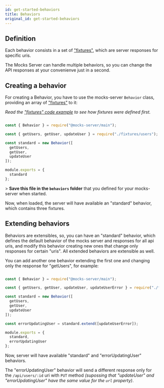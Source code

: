 ```yaml
---
id: get-started-behaviors
title: Behaviors
original_id: get-started-behaviors
---
```

## Definition

Each behavior consists in a set of ["fixtures"](get-started-fixtures.md), which are server responses for specific uris.

The Mocks Server can handle multiple behaviors, so you can change the API responses at your convenienve just in a second.

## Creating a behavior

For creating a Behavior, you have to use the mocks-server `Behavior` class, providing an array of ["fixtures"](get-started-fixtures.md) to it:

_Read the ["fixtures" code example](get-started-fixtures.md#examples) to see how fixtures were defined first._

```javascript

const { Behavior } = require("@mocks-server/main");

const { getUsers, getUser, updateUser } = require("./fixtures/users");

const standard = new Behavior([
  getUsers,
  getUser,
  updateUser
]);

module.exports = {
  standard
};

```

&gt; **Save this file in the `behaviors` folder** that you defined for your mocks-server when started.

Now, when loaded, the server will have available an "standard" behavior, which contains three fixtures.

## Extending behaviors

Behaviors are extensibles, so, you can have an "standard" behavior, which defines the default behavior of the mocks server and responses for all api uris, and modify this behavior creating new ones that change only responses for certain "uris". All extended behaviors are extensible as well.

You can add another one behavior extending the first one and changing only the response for "getUsers", for example:

```javascript

const { Behavior } = require("@mocks-server/main");

const { getUsers, getUser, updateUser, updateUserError } = require("./fixtures/users");

const standard = new Behavior([
  getUsers,
  getUser,
  updateUser
]);

const errorUpdatingUser = standard.extend([updateUserError]);

module.exports = {
  standard,
  errorUpdatingUser
};

```

Now, server will have available "standard" and "errorUpdatingUser" behaviors.

The "errorUpdatingUser" behavior will send a different response only for the `/api/users/:id` uri with `PUT` method _(supossing that "updateUser" and "errorUpdatingUser" have the same value for the `url` property)_.
